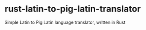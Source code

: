 # rust-latin-to-pig-latin-translator
Simple Latin to Pig Latin language translator, written in Rust
